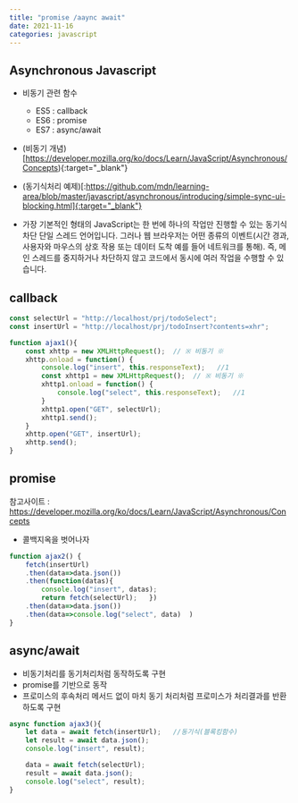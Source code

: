 ```yaml
---
title: "promise /aaync await"
date: 2021-11-16
categories: javascript  
---
```


## Asynchronous Javascript

* 비동기 관련 함수  
    * ES5 : callback  
    * ES6 : promise  
    * ES7 : async/await   

* (비동기 개념)[https://developer.mozilla.org/ko/docs/Learn/JavaScript/Asynchronous/Concepts){:target="_blank"}  

* (동기식처리 예제)[:https://github.com/mdn/learning-area/blob/master/javascript/asynchronous/introducing/simple-sync-ui-blocking.html]{:target="_blank"} 

* 가장 기본적인 형태의 JavaScript는 한 번에 하나의 작업만 진행할 수 있는 동기식 차단 단일 스레드 언어입니다. 그러나 웹 브라우저는 어떤 종류의 이벤트(시간 경과, 사용자와 마우스의 상호 작용 또는 데이터 도착 예를 들어 네트워크를 통해). 즉, 메인 스레드를 중지하거나 차단하지 않고 코드에서 동시에 여러 작업을 수행할 수 있습니다.

## callback

```js
const selectUrl = "http://localhost/prj/todoSelect";
const insertUrl = "http://localhost/prj/todoInsert?contents=xhr";

function ajax1(){
    const xhttp = new XMLHttpRequest();  // ※ 비동기 ※
    xhttp.onload = function() {
        console.log("insert", this.responseText);   //1
        const xhttp1 = new XMLHttpRequest();  // ※ 비동기 ※
        xhttp1.onload = function() {
            console.log("select", this.responseText);   //1
        }
        xhttp1.open("GET", selectUrl);
        xhttp1.send();
    }
    xhttp.open("GET", insertUrl);
    xhttp.send();
}
```

## promise

참고사이트 : https://developer.mozilla.org/ko/docs/Learn/JavaScript/Asynchronous/Concepts

* 콜백지옥을 벗어나자

```js
function ajax2() {
    fetch(insertUrl)
    .then(data=>data.json())
    .then(function(datas){
        console.log("insert", datas);   
        return fetch(selectUrl);   })
    .then(data=>data.json())    
    .then(data=>console.log("select", data)  )
}
```

## async/await

* 비동기처리를 동기처리처럼 동작하도록 구현
* promise를 기반으로 동작
* 프로미스의 후속처리 메서드 없이 마치 동기 처리처럼 프로미스가 처리결과를 반환하도록 구현

```js
async function ajax3(){
    let data = await fetch(insertUrl);   //동기식(블록킹함수)
    let result = await data.json(); 
    console.log("insert", result); 

    data = await fetch(selectUrl);
    result = await data.json();
    console.log("select", result);
}
```
